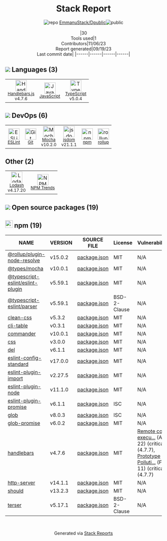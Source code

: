 <!--
--- Readme.md Snippet without images Start ---
## Tech Stack
EmmanuStack/Dpublic is built on the following main stack:
- [Mocha](http://mochajs.org/) – Javascript Testing Framework
- [Handlebars.js](http://handlebarsjs.com/) – Templating Languages & Extensions
- [JavaScript](https://developer.mozilla.org/en-US/docs/Web/JavaScript) – Languages
- [TypeScript](http://www.typescriptlang.org) – Languages
- [Lodash](https://lodash.com) – Javascript Utilities & Libraries
- [ESLint](http://eslint.org/) – Code Review
- [rollup](http://rollupjs.org/) – JS Build Tools / JS Task Runners
- [jsdom](https://github.com/jsdom/jsdom) – Headless Browsers

Full tech stack [here](/tech.md)
--- Readme.md Snippet without images End ---

--- Readme.md Snippet with images Start ---
## Tech Stack
EmmanuStack/Dpublic is built on the following main stack:
- <img width='25' height='25' src='https://img.stackshare.io/service/832/mocha.png' alt='Mocha'/> [Mocha](http://mochajs.org/) – Javascript Testing Framework
- <img width='25' height='25' src='https://img.stackshare.io/service/1143/Handlebars.png' alt='Handlebars.js'/> [Handlebars.js](http://handlebarsjs.com/) – Templating Languages & Extensions
- <img width='25' height='25' src='https://img.stackshare.io/service/1209/javascript.jpeg' alt='JavaScript'/> [JavaScript](https://developer.mozilla.org/en-US/docs/Web/JavaScript) – Languages
- <img width='25' height='25' src='https://img.stackshare.io/service/1612/bynNY5dJ.jpg' alt='TypeScript'/> [TypeScript](http://www.typescriptlang.org) – Languages
- <img width='25' height='25' src='https://img.stackshare.io/service/2438/lodash.png' alt='Lodash'/> [Lodash](https://lodash.com) – Javascript Utilities & Libraries
- <img width='25' height='25' src='https://img.stackshare.io/service/3337/Q4L7Jncy.jpg' alt='ESLint'/> [ESLint](http://eslint.org/) – Code Review
- <img width='25' height='25' src='https://img.stackshare.io/service/4423/zE8RTn9E_400x400.jpg' alt='rollup'/> [rollup](http://rollupjs.org/) – JS Build Tools / JS Task Runners
- <img width='25' height='25' src='https://img.stackshare.io/service/7054/preview.jpeg' alt='jsdom'/> [jsdom](https://github.com/jsdom/jsdom) – Headless Browsers

Full tech stack [here](/tech.md)
--- Readme.md Snippet with images End ---
-->
<div align="center">

# Stack Report
![](https://img.stackshare.io/repo.svg "repo") [EmmanuStack/Dpublic](https://github.com/EmmanuStack/Dpublic)![](https://img.stackshare.io/public_badge.svg "public")
<br/><br/>
|30<br/>Tools used|1<br/>Contributors|11/06/23 <br/>Report generated|09/19/23<br/>Last commit date|
|------|------|------|------|
</div>

## <img src='https://img.stackshare.io/languages.svg'/> Languages (3)
<table><tr>
  <td align='center'>
  <img width='36' height='36' src='https://img.stackshare.io/service/1143/Handlebars.png' alt='Handlebars.js'>
  <br>
  <sub><a href="http://handlebarsjs.com/">Handlebars.js</a></sub>
  <br>
  <sub>v4.7.6</sub>
</td>

<td align='center'>
  <img width='36' height='36' src='https://img.stackshare.io/service/1209/javascript.jpeg' alt='JavaScript'>
  <br>
  <sub><a href="https://developer.mozilla.org/en-US/docs/Web/JavaScript">JavaScript</a></sub>
  <br>
  <sub></sub>
</td>

<td align='center'>
  <img width='36' height='36' src='https://img.stackshare.io/service/1612/bynNY5dJ.jpg' alt='TypeScript'>
  <br>
  <sub><a href="http://www.typescriptlang.org">TypeScript</a></sub>
  <br>
  <sub>v5.0.4</sub>
</td>

</tr>
</table>

## <img src='https://img.stackshare.io/devops.svg'/> DevOps (6)
<table><tr>
  <td align='center'>
  <img width='36' height='36' src='https://img.stackshare.io/service/3337/Q4L7Jncy.jpg' alt='ESLint'>
  <br>
  <sub><a href="http://eslint.org/">ESLint</a></sub>
  <br>
  <sub></sub>
</td>

<td align='center'>
  <img width='36' height='36' src='https://img.stackshare.io/service/1046/git.png' alt='Git'>
  <br>
  <sub><a href="http://git-scm.com/">Git</a></sub>
  <br>
  <sub></sub>
</td>

<td align='center'>
  <img width='36' height='36' src='https://img.stackshare.io/service/832/mocha.png' alt='Mocha'>
  <br>
  <sub><a href="http://mochajs.org/">Mocha</a></sub>
  <br>
  <sub>v10.2.0</sub>
</td>

<td align='center'>
  <img width='36' height='36' src='https://img.stackshare.io/service/7054/preview.jpeg' alt='jsdom'>
  <br>
  <sub><a href="https://github.com/jsdom/jsdom">jsdom</a></sub>
  <br>
  <sub>v21.1.1</sub>
</td>

<td align='center'>
  <img width='36' height='36' src='https://img.stackshare.io/service/1120/lejvzrnlpb308aftn31u.png' alt='npm'>
  <br>
  <sub><a href="https://www.npmjs.com/">npm</a></sub>
  <br>
  <sub></sub>
</td>

<td align='center'>
  <img width='36' height='36' src='https://img.stackshare.io/service/4423/zE8RTn9E_400x400.jpg' alt='rollup'>
  <br>
  <sub><a href="http://rollupjs.org/">rollup</a></sub>
  <br>
  <sub></sub>
</td>

</tr>
</table>

## Other (2)
<table><tr>
  <td align='center'>
  <img width='36' height='36' src='https://img.stackshare.io/service/2438/lodash.png' alt='Lodash'>
  <br>
  <sub><a href="https://lodash.com">Lodash</a></sub>
  <br>
  <sub>v4.17.20</sub>
</td>

<td align='center'>
  <img width='36' height='36' src='https://img.stackshare.io/service/12294/empty-logo-square.png' alt='NPM Trends'>
  <br>
  <sub><a href="https://www.npmtrends.com/">NPM Trends</a></sub>
  <br>
  <sub></sub>
</td>

</tr>
</table>


## <img src='https://img.stackshare.io/group.svg' /> Open source packages (19)</h2>

## <img width='24' height='24' src='https://img.stackshare.io/service/1120/lejvzrnlpb308aftn31u.png'/> npm (19)

|NAME|VERSION|SOURCE FILE|License|Vulnerabilities|
|------|------|------|------|------|
|[@rollup/plugin-node-resolve](https://github.com/rollup/plugins/tree/master/packages/node-resolve/)|v15.0.2|[package.json](https://github.com/EmmanuStack/Dpublic/blob/main/package.json)|MIT|N/A|
|[@types/mocha](http://definitelytyped.org/)|v10.0.1|[package.json](https://github.com/EmmanuStack/Dpublic/blob/main/package.json)|MIT|N/A|
|[@typescript-eslint/eslint-plugin](https://github.com/typescript-eslint/typescript-eslint)|v5.59.1|[package.json](https://github.com/EmmanuStack/Dpublic/blob/main/package.json)|MIT|N/A|
|[@typescript-eslint/parser](https://github.com/typescript-eslint/typescript-eslint)|v5.59.1|[package.json](https://github.com/EmmanuStack/Dpublic/blob/main/package.json)|BSD-2-Clause|N/A|
|[clean-css](https://github.com/jakubpawlowicz/clean-css)|v5.3.2|[package.json](https://github.com/EmmanuStack/Dpublic/blob/main/package.json)|MIT|N/A|
|[cli-table](https://github.com/Automattic/cli-table)|v0.3.1|[package.json](https://github.com/EmmanuStack/Dpublic/blob/main/package.json)|MIT|N/A|
|[commander](https://github.com/tj/commander.js)|v10.0.1|[package.json](https://github.com/EmmanuStack/Dpublic/blob/main/package.json)|MIT|N/A|
|[css](https://github.com/reworkcss/css)|v3.0.0|[package.json](https://github.com/EmmanuStack/Dpublic/blob/main/package.json)|MIT|N/A|
|[del](https://github.com/sindresorhus/del)|v6.1.1|[package.json](https://github.com/EmmanuStack/Dpublic/blob/main/package.json)|MIT|N/A|
|[eslint-config-standard](https://github.com/standard/eslint-config-standard)|v17.0.0|[package.json](https://github.com/EmmanuStack/Dpublic/blob/main/package.json)|MIT|N/A|
|[eslint-plugin-import](https://github.com/benmosher/eslint-plugin-import)|v2.27.5|[package.json](https://github.com/EmmanuStack/Dpublic/blob/main/package.json)|MIT|N/A|
|[eslint-plugin-node](https://github.com/mysticatea/eslint-plugin-node)|v11.1.0|[package.json](https://github.com/EmmanuStack/Dpublic/blob/main/package.json)|MIT|N/A|
|[eslint-plugin-promise](https://github.com/xjamundx/eslint-plugin-promise)|v6.1.1|[package.json](https://github.com/EmmanuStack/Dpublic/blob/main/package.json)|ISC|N/A|
|[glob](https://github.com/isaacs/node-glob)|v8.0.3|[package.json](https://github.com/EmmanuStack/Dpublic/blob/main/package.json)|ISC|N/A|
|[glob-promise](https://github.com/ahmadnassri/glob-promise)|v6.0.2|[package.json](https://github.com/EmmanuStack/Dpublic/blob/main/package.json)|MIT|N/A|
|[handlebars](http://www.handlebarsjs.com/)|v4.7.6|[package.json](https://github.com/EmmanuStack/Dpublic/blob/main/package.json)|MIT|[Remote code execu...](https://github.com/advisories/GHSA-f2jv-r9rf-7988) (Aug 22) (critical) (4.7.7), <br/>[Prototype Polluti...](https://github.com/advisories/GHSA-765h-qjxv-5f44) (Feb 11) (critical) (4.7.7)|
|[http-server](https://github.com/http-party/http-server)|v14.1.1|[package.json](https://github.com/EmmanuStack/Dpublic/blob/main/package.json)|MIT|N/A|
|[should](https://github.com/shouldjs/should.js)|v13.2.3|[package.json](https://github.com/EmmanuStack/Dpublic/blob/main/package.json)|MIT|N/A|
|[terser](https://terser.org)|v5.17.1|[package.json](https://github.com/EmmanuStack/Dpublic/blob/main/package.json)|BSD-2-Clause|N/A|

<br/>
<div align='center'>

Generated via [Stack Reports](https://stackshare.io/stack-report)
